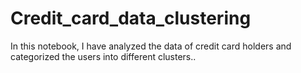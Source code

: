 # Credit_card_data_clustering
In this notebook,  I have analyzed the data of credit card holders and categorized the users into different clusters..

